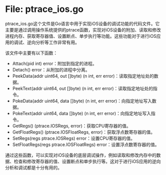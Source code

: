 # File: ptrace_ios.go

ptrace_ios.go这个文件是Go语言中用于实现iOS设备的调试功能的代码文件。它主要是通过调用操作系统提供的ptrace函数，实现对iOS设备的附加、读取和修改进程内存、获取寄存器值、设置断点、单步执行等功能。这些功能对于进行iOS应用的调试、逆向分析等工作非常有用。

该文件中主要有以下函数：

- Attach(pid int) error：附加到指定的进程。
- Detach() error：从附加的进程中分离。
- PeekData(addr uint64, out []byte) (n int, err error)：读取指定地址处的数据。
- PeekText(addr uint64, out []byte) (n int, err error)：读取指定地址处的指令。
- PokeData(addr uint64, data []byte) (n int, err error)：向指定地址写入数据。
- PokeText(addr uint64, data []byte) (n int, err error)：向指定地址写入指令。
- GetRegs() (ptrace.IOSRegs, error)：获取CPU寄存器的值。
- GetFloatRegs() (ptrace.IOSFloatRegs, error)：获取浮点数寄存器的值。
- SetRegs(regs ptrace.IOSRegs) error：设置CPU寄存器的值。
- SetFloatRegs(regs ptrace.IOSFloatRegs) error：设置浮点数寄存器的值。

通过这些函数，可以实现对iOS设备的底层调试操作，例如读取和修改内存中的数据、检查和修改寄存器的值、设置断点和单步执行等。这对于进行iOS应用的逆向分析和调试都是十分有用的。

